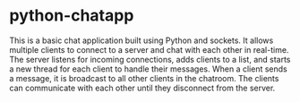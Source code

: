 # python-chatapp

This is a basic chat application built using Python and sockets. It allows multiple clients to connect to a server and chat with each other in real-time. The server listens for incoming connections, adds clients to a list, and starts a new thread for each client to handle their messages. When a client sends a message, it is broadcast to all other clients in the chatroom. The clients can communicate with each other until they disconnect from the server.

